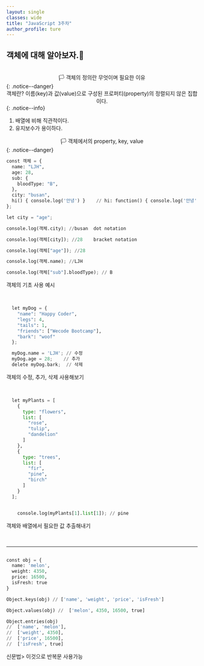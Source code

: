 ```yaml
---
layout: single
classes: wide
title: "JavaScript 3주차"
author_profile: ture
---
```


## 객체에 대해 알아보자.🍍

<br>
<center>🏳️ 객체의 정의란 무엇이며 필요한 이유</center>
{: .notice--danger}

<center>객체란? 이름(key)과 값(value)으로 구성된 프로퍼티(property)의 정렬되지 않은 집합이다.</center>
{: .notice--info}

1. 배열에 비해 직관적이다.
2. 유지보수가 용이하다.

<center>🏳️ 객체에서의 property, key, value</center>
{: .notice--danger}

```python
const 객체 = {
  name: "LJH",
  age: 28,
  sub: {
    bloodType: "B",
  },
  city: "busan",
  hi() { console.log('안녕') }    // hi: function() { console.log('안녕') }
};

let city = "age";

console.log(객체.city); //busan  dot notation

console.log(객체[city]); //28	   bracket notation

console.log(객체["age"]); //28

console.log(객체.name); //LJH

console.log(객체["sub"].bloodType); // B
```

객체의 기초 사용 예시

<br>

```python
  let myDog = {
    "name": "Happy Coder",
    "legs": 4,
    "tails": 1,
    "friends": ["Wecode Bootcamp"],
    "bark": "woof"
  };

  myDog.name = 'LJH'; // 수정
  myDog.age = 28; 	 // 추가
  delete myDog.bark;  // 삭제
```

객체의 수정, 추가, 삭제 사용해보기

<br>

```python
  let myPlants = [
    {
      type: "flowers",
      list: [
        "rose",
        "tulip",
        "dandelion"
      ]
    },
    {
      type: "trees",
      list: [
        "fir",
        "pine",
        "birch"
      ]
    }
  ];


	console.log(myPlants[1].list[1]); // pine
```

객체와 배열에서 필요한 값 추출해내기

<br>
<hr>

```python

const obj = {
  name: 'melon',
  weight: 4350,
  price: 16500,
  isFresh: true
}

Object.keys(obj) // ['name', 'weight', 'price', 'isFresh']

Object.values(obj) //  ['melon', 4350, 16500, true]

Object.entries(obj)
//  ['name', 'melon'],
//  ['weight', 4350],
//  ['price', 16500],
//  ['isFresh', true]

```

신문법> 이것으로 반복문 사용가능
